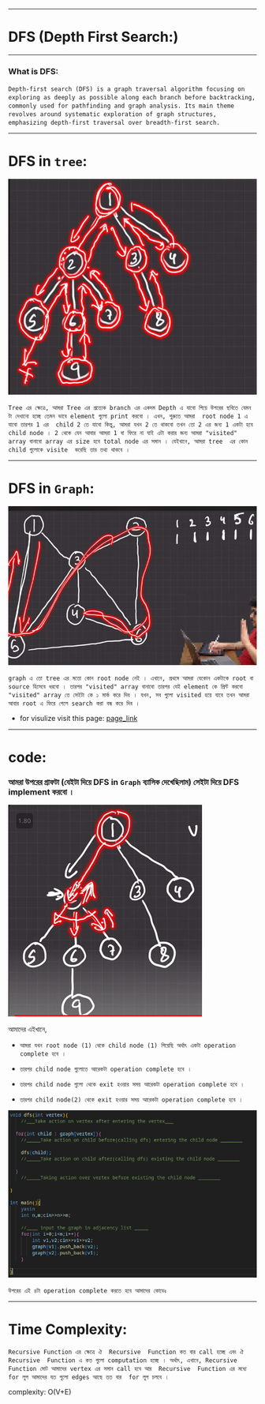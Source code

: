 
---

# DFS (Depth First Search:)

---

### What is DFS:

`Depth-first search (DFS) is a graph traversal algorithm focusing on exploring as deeply as possible along each branch before backtracking, commonly used for pathfinding and graph analysis. Its main theme revolves around systematic exploration of graph structures, emphasizing depth-first traversal over breadth-first search.`


---


# DFS in `tree`:

![Alt text](image-17.png)

`Tree এর ক্ষেত্রে, আমরা Tree এর প্রত্যেক branch এর একদম Depth এ যাবো গিয়ে উপরের ছবিতে যেমন টা দেখানো হচ্ছে তেমন ভাবে element গুলো print করবো । এখন, শুরুতে আমরা  root node 1 এ যাবো তারপর 1 এর  child 2 তে যাবো কিন্তু, আমরা যখন 2 তে থাকবো তখন তো 2 এর জন্য 1 একটা হবে child node । 2 থেকে যেন আবার আমরা 1 বা ফিরে না যাই এটা করার জন্য আমরা "visited" array বানাবো array এর size হবে total node এর সমান । যেইখানে, আমরা tree  এর কোন child গুলোকে visite  করেছি তার তথ্য থাকবে ।`


---


# DFS in `Graph`:

![Alt text](image-18.png)

`graph এ তো tree এর মতো কোন root node নেই । এখানে, প্রথমে আমরা যেকোন একটাকে root বা source হিসেবে ধরবো । তারপর "visited" array বানাবো তারপর যেই element কে প্রিন্ট করবো "visited" array তে সেইটা কে ১ মার্ক করে দিব । যখন, সব গুলো visited হয়ে যাবে তখন আমরা আবার root এ ফিরে গেলে search করা বন্ধ করে দিব । `

- for visulize visit this page: [page_link](https://visualgo.net/en)


---

# code:

### আমরা উপরের গ্রাফটা (যেইটা দিয়ে DFS in `Graph` ব্যাসিক দেখেছিলাম) সেইটা দিয়ে DFS implement করবো । 

![Alt text](image-19.png)

আমাদের এইখানে, <br>

- `আমরা যখন root node (1) থেকে child node (1) গিয়েছি অর্থাৎ একটা operation complete হবে ।`

- `তারপর child node গুলোতে আরেকটা operation complete হবে । ` 

- `তারপর child node গুলো থেকে exit হওয়ার সময় আরেকটা operation complete হবে । ` 

- `তারপর child node(2) থেকে exit হওয়ার সময় আরেকটা operation complete হবে । ` 

![Alt text](image-20.png)

`উপরের এই ৪টা operation complete করতে হবে আমাদের কোডেঃ `


---

# Time Complexity:

`Recursive Function এর ক্ষেত্রে ঐ  Recursive  Function কত বার call হচ্ছে এবং ঐ  Recursive  Function এ কত গুলো computation হচ্ছে । অর্থাৎ, এখানে, Recursive  Function মোট আমাদের vertex এর সমান call হবে আর  Recursive  Function এর মধ্যে for লুপ আমাদের যত গুলো edges আছে তত বার  for লুপ চলবে । `
<br>

complexity: O(V+E)

<br>




